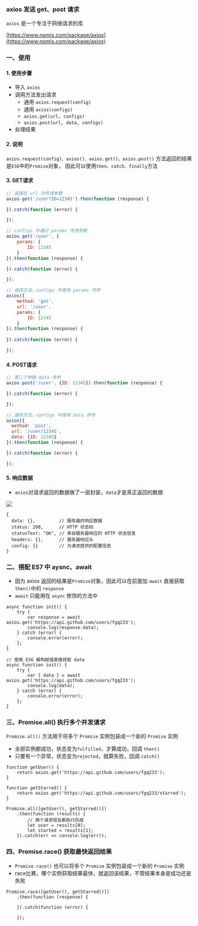 ### axios 发送 get、post 请求
`axios` 是一个专注于网络请求的库

[https://www.npmjs.com/package/axios](https://www.npmjs.com/package/axios)

### 一、使用
#### 1. 使用步骤
* 导入 `axios`
* 调用方法发出请求
  * 通用 `axios.request(config)`
  * 通用 `axios(configs)`
  * `axios.get(url, configs)`
  * `axios.post(url, data, configs)`
* 处理结果


#### 2. 说明
`axios.request(config)、axios()、axios.get()、axios.post()`
方法返回的结果是`ES6`中的`Promise`对象， 因此可以使用`then、catch、finally`方法


#### 3. GET请求
```js
// 直接在 url 中传递参数
axios.get('/user?ID=12345').then(function (response) {

}).catch(function (error) {

});

// configs 中通过 params 传递参数
axios.get('/user', {
    params: {
        ID: 12345
    }
}).then(function (response) {

}).catch(function (error) {

});

// 通用方法，configs 中使用 params 传参
axios({
    method: 'get',
    url: '/user',
    params: {
        ID: 12345
    }
}).then(function (response) {
    
}).catch(function (error) {

});
```



#### 4. POST请求
```js
// 第二个参数 data 传参
axios.post('/user', {ID: 12345}).then(function (response) {

}).catch(function (error) {

});

// 通用方法，configs 中使用 data 传参
axios({
  method: 'post',
  url: '/user/12345',
  data: {ID: 12345}
}).then(function (response) {

}).catch(function (error) {

});
```


#### 5. 响应数据
* `axios`对请求返回的数据做了一层封装，`data`才是真正返回的数据

![](https://fgq233.github.io/imgs/vue/axios.png)

```
{
  data: {},         // 服务器的响应数据
  status: 200,      // HTTP 状态码
  statusText: "OK", // 来自服务器响应的 HTTP 状态信息
  headers: {},      // 服务器响应头
  config: {}        // 为请求提供的配置信息
}
```



### 二、搭配 ES7 中 aysnc、await
* 因为 axios 返回的结果是`Promise`对象，因此可以在前面加 `await` 直接获取`then()`中的 `response`
* `await` 只能用在 `async` 修饰的方法中
 
```
async function init() {
    try {
        var response = await axios.get('https://api.github.com/users/fgq233');
        console.log(response.data);
    } catch (error) {
        console.error(error);
    };
}

// 使用 ES6 解构赋值直接获取 data
async function init() {
    try {
        var { data } = await axios.get('https://api.github.com/users/fgq233');
        console.log(data);
    } catch (error) {
        console.error(error);
    };
}
```




### 三、Promise.all() 执行多个并发请求 
`Promise.all()` 方法用于将多个 `Promise` 实例包装成一个新的 `Promise` 实例
* 全部实例都成功，状态变为`fulfilled`，才算成功，回调 `then()`
* 只要有一个异常，状态变为`rejected`，就算失败，回调 `catch()`

```
function getUser() {
    return axios.get('https://api.github.com/users/fgq233');
}

function getStarred() {
    return axios.get('https://api.github.com/users/fgq233/starred');
}

Promise.all([getUser(), getStarred()])
    .then(function (results) {
        // 两个请求现在都执行完成
        let user = results[0];
        let started = results[1];
    }).catch(err => console.log(err));
```


### 四、Promise.race() 获取最快返回结果
* `Promise.race()` 也可以将多个 `Promise` 实例包装成一个新的 `Promise` 实例
* race比赛，哪个实例获取结果最快，就返回该结果，不管结果本身是成功还是失败

```
Promise.race([getUser(), getStarred()])
    .then(function (response) {

    }).catch(function (error) {

    });
```
